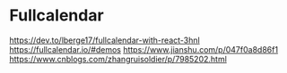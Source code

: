 # Fullcalendar

<https://dev.to/lberge17/fullcalendar-with-react-3hnl>
<https://fullcalendar.io/#demos>
<https://www.jianshu.com/p/047f0a8d86f1>
<https://www.cnblogs.com/zhangruisoldier/p/7985202.html>